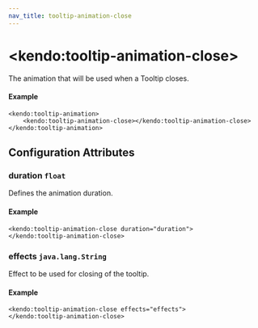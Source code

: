```yaml
---
nav_title: tooltip-animation-close
---
```


# \<kendo:tooltip-animation-close\>

The animation that will be used when a Tooltip closes.

#### Example
    <kendo:tooltip-animation>
        <kendo:tooltip-animation-close></kendo:tooltip-animation-close>
    </kendo:tooltip-animation>

## Configuration Attributes

### duration `float`

Defines the animation duration.

#### Example
    <kendo:tooltip-animation-close duration="duration">
    </kendo:tooltip-animation-close>

### effects `java.lang.String`

Effect to be used for closing of the tooltip.

#### Example
    <kendo:tooltip-animation-close effects="effects">
    </kendo:tooltip-animation-close>

